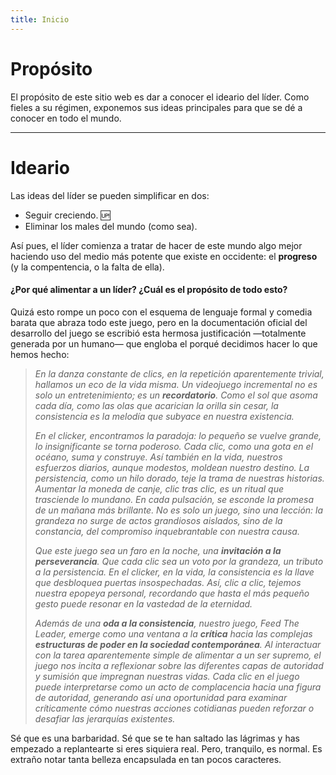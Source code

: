 ```yaml
---
title: Inicio
---
```


# Propósito
El propósito de este sitio web es dar a conocer el ideario del líder. 
Como fieles a su régimen, exponemos sus ideas principales para que se dé a conocer en todo el mundo.

---

# Ideario
Las ideas del líder se pueden simplificar en dos: 
- Seguir creciendo. 🆙
- Eliminar los males del mundo (como sea). 

Así pues, el líder comienza a tratar de hacer de este mundo algo mejor haciendo uso del medio más potente que existe en occidente: el **progreso** (y la compentencia, o la falta de ella).


#### ¿Por qué alimentar a un líder? ¿Cuál es el propósito de todo esto?
Quizá esto rompe un poco con el esquema de lenguaje formal y comedia barata que abraza todo este juego, pero en la documentación oficial del desarrollo del juego se escribió esta hermosa justificación —totalmente generada por un humano— que engloba el porqué decidimos hacer lo que hemos hecho:

>*En la danza constante de clics, en la repetición aparentemente trivial, hallamos un eco de la vida misma. Un videojuego incremental no es solo un entretenimiento; es un **recordatorio**. Como el sol que asoma cada día, como las olas que acarician la orilla sin cesar, la consistencia es la melodía que subyace en nuestra existencia.*
>
>*En el clicker, encontramos la paradoja: lo pequeño se vuelve grande, lo insignificante se torna poderoso. Cada clic, como una gota en el océano, suma y construye. Así también en la vida, nuestros esfuerzos diarios, aunque modestos, moldean nuestro destino. La persistencia, como un hilo dorado, teje la trama de nuestras historias.*
>*Aumentar la moneda de canje, clic tras clic, es un ritual que trasciende lo mundano. En cada pulsación, se esconde la promesa de un mañana más brillante. No es solo un juego, sino una lección: la grandeza no surge de actos grandiosos aislados, sino de la constancia, del compromiso inquebrantable con nuestra causa.*
>
>*Que este juego sea un faro en la noche, una **invitación a la perseverancia**. Que cada clic sea un voto por la grandeza, un tributo a la persistencia. En el clicker, en la vida, la consistencia es la llave que desbloquea puertas insospechadas. Así, clic a clic, tejemos nuestra epopeya personal, recordando que hasta el más pequeño gesto puede resonar en la vastedad de la eternidad.*
>
>*Además de una **oda a la consistencia**, nuestro juego, Feed The Leader, emerge como una ventana a la **crítica** hacia las complejas **estructuras de poder en la sociedad contemporánea**. Al interactuar con la tarea aparentemente simple de alimentar a un ser supremo, el juego nos incita a reflexionar sobre las diferentes capas de autoridad y sumisión que impregnan nuestras vidas. Cada clic en el juego puede interpretarse como un acto de complacencia hacia una figura de autoridad, generando así una oportunidad para examinar críticamente cómo nuestras acciones cotidianas pueden reforzar o desafiar las jerarquías existentes.*

Sé que es una barbaridad. Sé que se te han saltado las lágrimas y has empezado a replantearte si eres siquiera real. Pero, tranquilo, es normal. Es extraño notar tanta belleza encapsulada en tan pocos caracteres.
